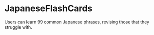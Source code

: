 # JapaneseFlashCards
Users can learn 99 common Japanese phrases, revising those that they struggle with. 
